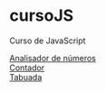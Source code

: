 # cursoJS
 Curso de JavaScript

<a href="https://flplemos.github.io/cursoJS/aula16ex/modelo/index.html"> Analisador de números </a> <br>
<a href="https://flplemos.github.io/cursoJS/aula14ex/ex016/index.html"> Contador </a> <br>
<a href="https://flplemos.github.io/cursoJS/aula14ex/ex017/index.html"> Tabuada </a> <br>
